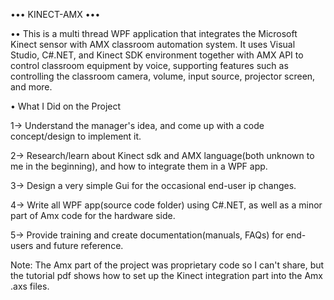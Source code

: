 ••• KINECT-AMX •••


•• This is a multi thread WPF application that integrates the Microsoft Kinect sensor with AMX classroom automation system. It uses 
Visual Studio, C#.NET, and Kinect SDK environment together with AMX API to control classroom equipment by voice, supporting features 
such as controlling the classroom camera, volume, input source, projector screen, and more.


• What I Did on the Project

1-> Understand the manager's idea, and come up with a code concept/design to implement it.

2-> Research/learn about Kinect sdk and AMX language(both unknown to me in the beginning), and how to integrate them in a WPF app.

3-> Design a very simple Gui for the occasional end-user ip changes.

4-> Write all WPF app(source code folder) using C#.NET, as well as a minor part of Amx code for the hardware side.

5-> Provide training and create documentation(manuals, FAQs) for end-users and future reference.


Note: The Amx part of the project was proprietary code so I can't share, but the tutorial pdf shows how to set up the Kinect integration part into the Amx .axs files.